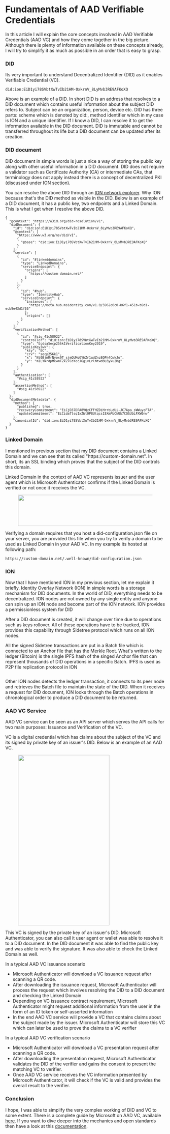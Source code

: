 # Fundamentals of AAD Verifiable Credentials
<!-- wp:paragraph -->
<p>In this article I will explain the core concepts involved in AAD Verifiable Credentials (AAD VC) and how they come together in the big picture. Although there is plenty of information available on these concepts already, I will try to simplify it as much as possible in an order that is easy to grasp.</p>
<!-- /wp:paragraph -->

<!-- wp:heading {"level":3} -->
<h3>DID</h3>
<!-- /wp:heading -->

<!-- wp:paragraph -->
<p>Its very important to understand Decentralized Identifier (DID) as it enables Verifiable Credential (VC).  </p>
<!-- /wp:paragraph -->

<!-- wp:code -->
<pre class="wp-block-code"><code>did:ion:EiD1yi78SVbtXwTvIb21HM-OxkrnV_8LyMvb3RE9AFKoXQ</code></pre>
<!-- /wp:code -->

<!-- wp:paragraph -->
<p>Above is an example of a DID. In short DID is an address that resolves to a DID document which contains useful information about the subject DID refers to. Subject can be an organization, person, device etc. DID has three parts: scheme which is denoted by did:, method identifier which in my case is ION and a unique identifier. If I know a DID, I can resolve it to get the information available in the DID document. DID is immutable and cannot be transferred throughout its life but a DID document can be updated after its creation.</p>
<!-- /wp:paragraph -->

<!-- wp:heading {"level":3} -->
<h3>DID document</h3>
<!-- /wp:heading -->

<!-- wp:paragraph -->
<p>DID document in simple words is just a nice a way of storing the public key along with other useful information in a DID document. DID does not require a validator such as Certificate Authority (CA) or intermediate CAs, that terminology does not apply instead there is a concept of decentralized PKI (discussed under ION section).</p>
<!-- /wp:paragraph -->

<!-- wp:paragraph -->
<p>You can resolve the above DID through an <a href="https://identity.foundation/ion/explorer/">ION network explorer</a>. Why ION because that's the DID method as visible in the DID. Below is an example of a DID document, it has a public key, two endpoints and a Linked Domain.  This is what I get when I resolve the above DID.</p>
<!-- /wp:paragraph -->

<!-- wp:code {"style":{"typography":{"fontSize":"12px"}}} -->
<pre class="wp-block-code" style="font-size:12px"><code>{
  "@context": "https://w3id.org/did-resolution/v1",
  "didDocument": {
    "id": "did:ion:EiD1yi78SVbtXwTvIb21HM-OxkrnV_8LyMvb3RE9AFKoXQ",
    "@context": &#91;
      "https://www.w3.org/ns/did/v1",
      {
        "@base": "did:ion:EiD1yi78SVbtXwTvIb21HM-OxkrnV_8LyMvb3RE9AFKoXQ"
      }
    ],
    "service": &#91;
      {
        "id": "#linkeddomains",
        "type": "LinkedDomains",
        "serviceEndpoint": {
          "origins": &#91;
            "https://custom-domain.net/"
          ]
        }
      },
      {
        "id": "#hub",
        "type": "IdentityHub",
        "serviceEndpoint": {
          "instances": &#91;
            "https://beta.hub.msidentity.com/v1.0/5962e0c0-b6f1-451b-b9d1-ecb9e43d1f55"
          ],
          "origins": &#91;]
        }
      }
    ],
    "verificationMethod": &#91;
      {
        "id": "#sig_41c58922",
        "controller": "did:ion:EiD1yi78SVbtXwTvIb21HM-OxkrnV_8LyMvb3RE9AFKoXQ",
        "type": "EcdsaSecp256k1VerificationKey2019",
        "publicKeyJwk": {
          "kty": "EC",
          "crv": "secp256k1",
          "x": "Nt0BjmRrNyox9T_sjmQUMqGYhZr1udZnz8OPh4CwkJo",
          "y": "mILYNrdpMewmT2k27CdYecJ6givLrlNtwdBL8yVu2Hg"
        }
      }
    ],
    "authentication": &#91;
      "#sig_41c58922"
    ],
    "assertionMethod": &#91;
      "#sig_41c58922"
    ]
  },
  "didDocumentMetadata": {
    "method": {
      "published": true,
      "recoveryCommitment": "EiCjD37DPA8VQzCFFHZDiHrrbLdUi-JC7Apa_sWWuyoFTA",
      "updateCommitment": "EiCida7lsqIxZbtOP8Utqcs15XmPbCkUk7CQSUbLFXW0nw"
    },
    "canonicalId": "did:ion:EiD1yi78SVbtXwTvIb21HM-OxkrnV_8LyMvb3RE9AFKoXQ"
  }
}</code></pre>
<!-- /wp:code -->

<!-- wp:heading {"level":3} -->
<h3>Linked Domain</h3>
<!-- /wp:heading -->

<!-- wp:paragraph -->
<p>I mentioned in previous section that my DID document contains a Linked Domain and we can see that its called "https://custom-domain.net". In short, its an SSL binding which proves that the subject of the DID controls this domain.</p>
<!-- /wp:paragraph -->

<!-- wp:paragraph -->
<p>Linked Domain in the context of AAD VC represents issuer and the user agent which is Microsoft Authenticator confirms if the Linked Domain is verified or not once it receives the VC.</p>
<!-- /wp:paragraph -->

<!-- wp:image {"id":71,"width":514,"height":98,"sizeSlug":"large","linkDestination":"none"} -->
<figure class="wp-block-image size-large is-resized"><img src="https://sabih114253105.files.wordpress.com/2022/03/linked-domain.png?w=762" alt="" class="wp-image-71" width="514" height="98"/></figure>
<!-- /wp:image -->

<!-- wp:paragraph -->
<p>Verifying a domain requires that you host a did-configuration.json file on your server, you are provided this file when you try to verify a domain to be used as Linked Domain in your AAD VC. In my example its hosted at following path:</p>
<!-- /wp:paragraph -->

<!-- wp:code -->
<pre class="wp-block-code"><code>https:&#47;&#47;custom-domain.net/.well-known/did-configuration.json</code></pre>
<!-- /wp:code -->

<!-- wp:heading {"level":3} -->
<h3>ION</h3>
<!-- /wp:heading -->

<!-- wp:paragraph -->
<p>Now that I have mentioned ION in my previous section, let me explain it briefly. Identity Overlay Network (ION) in simple words is a storage mechanism for DID documents. In the world of DID, everything needs to be decentralized. ION nodes are not owned by any single entity and anyone can spin up an ION node and become part of the ION network. ION provides a permissionless system for DID</p>
<!-- /wp:paragraph -->

<!-- wp:paragraph -->
<p>After a DID document is created, it will change over time due to operations such as keys rollover. All of these operations have to be tracked, ION provides this capability through Sidetree protocol which runs on all ION nodes.</p>
<!-- /wp:paragraph -->

<!-- wp:paragraph -->
<p>All the signed Sidetree transactions are put in a Batch file which is connected to an Anchor file that has the Merkle Root. What's written to the ledger (Bitcoin) is the single IPFS hash of the singed Anchor file that can represent thousands of DID operations in a specific Batch. IPFS is used as P2P file replication protocol in ION</p>
<!-- /wp:paragraph -->

<!-- wp:image {"id":100,"sizeSlug":"large","linkDestination":"none"} -->
<figure class="wp-block-image size-large"><img src="https://sabih114253105.files.wordpress.com/2022/03/sidetree-2.png?w=1024" alt="" class="wp-image-100"/></figure>
<!-- /wp:image -->

<!-- wp:paragraph -->
<p>Other ION nodes detects the ledger transaction, it connects to its peer node and retrieves the Batch file to maintain the state of the DID. When it receives a request for DID document, ION looks through the Batch operations in chronological order to produce a DID document to be returned. </p>
<!-- /wp:paragraph -->

<!-- wp:heading {"level":3} -->
<h3>AAD VC Service</h3>
<!-- /wp:heading -->

<!-- wp:paragraph -->
<p>AAD VC service can be seen as an API server which serves the API calls for two main purposes: Issuance and Verification of the VC.</p>
<!-- /wp:paragraph -->

<!-- wp:paragraph -->
<p>VC is a digital credential which has claims about the subject of the VC and its signed by private key of an issuer's DID. Below is an example of an AAD VC.</p>
<!-- /wp:paragraph -->

<!-- wp:image {"id":66,"width":288,"height":536,"sizeSlug":"large","linkDestination":"none","style":{"color":[]},"className":"is-style-default"} -->
<figure class="wp-block-image size-large is-resized is-style-default"><img src="https://sabih114253105.files.wordpress.com/2022/03/aad-vc.jpeg?w=549" alt="" class="wp-image-66" width="288" height="536"/></figure>
<!-- /wp:image -->

<!-- wp:group -->
<div class="wp-block-group"><!-- wp:paragraph -->
<p>This VC is signed by the private key of an issuer's DID. Microsoft Authenticator, you can also call it user agent or wallet was able to resolve it to a DID document. In the DID document it was able to find the public key and was able to verify the signature. It was also able to check the Linked Domain as well.</p>
<!-- /wp:paragraph -->

<!-- wp:paragraph -->
<p>In a typical AAD VC issuance scenario</p>
<!-- /wp:paragraph -->

<!-- wp:list -->
<ul><li>Microsoft Authenticator will download a VC issuance request after scanning a QR code.</li><li>After downloading the issuance request, Microsoft Authenticator will process the request which involves resolving the DID to a DID document and checking the Linked Domain</li><li>Depending on VC issuance contract requirement, Microsoft Authenticator might request additional information from the user in the form of an ID token or self-asserted information</li><li>In the end AAD VC service will provide a VC that contains claims about the subject made by the issuer. Microsoft Authenticator will store this VC which can later be used to prove the claims to a VC verifier</li></ul>
<!-- /wp:list --></div>
<!-- /wp:group -->

<!-- wp:paragraph -->
<p>In a typical AAD VC verification scenario</p>
<!-- /wp:paragraph -->

<!-- wp:list -->
<ul><li>Microsoft Authenticator will download a VC presentation request after scanning a QR code.</li><li>After downloading the presentation request, Microsoft Authenticator validates the DID of the verifier and gains the consent to present the matching VC to verifier.</li><li>Once AAD VC service receives the VC information presented by Microsoft Authenticator, it will check if the VC is valid and provides the overall result to the verifier.</li></ul>
<!-- /wp:list -->

<!-- wp:heading {"level":3} -->
<h3>Conclusion</h3>
<!-- /wp:heading -->

<!-- wp:paragraph -->
<p>I hope, I was able to simplify the very complex working of DID and VC to some extent. There is a complete guide by Microsoft on AAD VC, available <a href="https://docs.microsoft.com/en-us/azure/active-directory/verifiable-credentials/">here</a>. If you want to dive deeper into the mechanics and open standards then have a look at this <a href="https://www.w3.org/TR/did-core/">documentation</a>.</p>
<!-- /wp:paragraph -->
